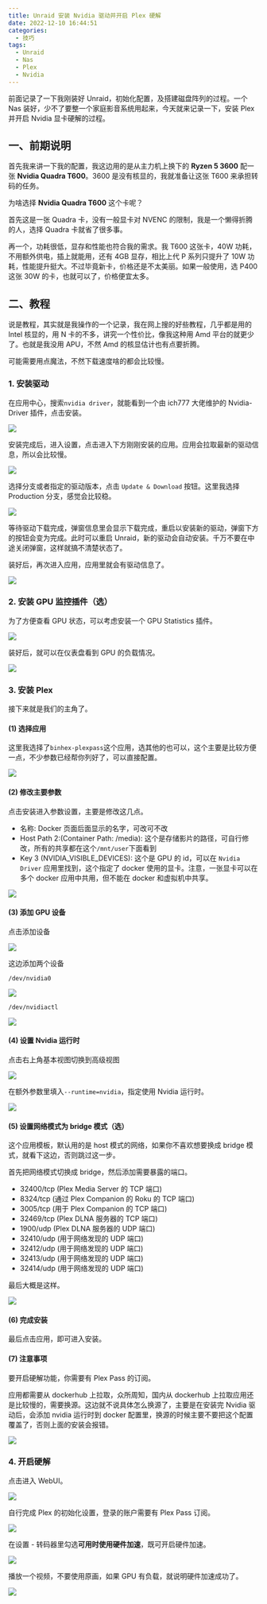 ```yaml
---
title: Unraid 安装 Nvidia 驱动并开启 Plex 硬解
date: 2022-12-10 16:44:51
categories:
  - 技巧
tags:
  - Unraid
  - Nas
  - Plex
  - Nvidia
---
```


前面记录了一下我刚装好 Unraid，初始化配置，及搭建磁盘阵列的过程。一个 Nas 装好，少不了要整一个家庭影音系统用起来，今天就来记录一下，安装 Plex 并开启 Nvidia 显卡硬解的过程。

<!--more-->

## 一、前期说明

首先我来讲一下我的配置，我这边用的是从主力机上换下的 **Ryzen 5 3600** 配一张 **Nvidia Quadra T600**。3600 是没有核显的，我就准备让这张 T600 来承担转码的任务。

为啥选择 **Nvidia Quadra T600** 这个卡呢？

首先这是一张 Quadra 卡，没有一般显卡对 NVENC 的限制，我是一个懒得折腾的人，选择 Quadra 卡就省了很多事。

再一个，功耗很低，显存和性能也符合我的需求。我 T600 这张卡，40W 功耗，不用额外供电，插上就能用，还有 4GB 显存，相比上代 P 系列只提升了 10W 功耗，性能提升挺大。不过毕竟新卡，价格还是不太美丽。如果一般使用，选 P400 这张 30W 的卡，也就可以了，价格便宜太多。

## 二、教程

说是教程，其实就是我操作的一个记录，我在网上搜的好些教程，几乎都是用的 Intel 核显的，用 N 卡的不多，讲究一个性价比，像我这种用 Amd 平台的就更少了。也就是我没用 APU，不然 Amd 的核显估计也有点要折腾。

可能需要用点魔法，不然下载速度啥的都会比较慢。

### 1. 安装驱动

在应用中心，搜索`nvidia driver`，就能看到一个由 ich777 大佬维护的 Nvidia-Driver 插件，点击安装。

![](https://img.iszy.xyz/1670667734658.png)

安装完成后，进入设置，点击进入下方刚刚安装的应用。应用会拉取最新的驱动信息，所以会比较慢。

![](https://img.iszy.xyz/1670667950035.png)

选择分支或者指定的驱动版本，点击 `Update & Download` 按钮。这里我选择 Production 分支，感觉会比较稳。

![](https://img.iszy.xyz/1670668181420.png)

等待驱动下载完成，弹窗信息里会显示下载完成，重启以安装新的驱动，弹窗下方的按钮会变为完成。此时可以重启 Unraid，新的驱动会自动安装。千万不要在中途关闭弹窗，这样就搞不清楚状态了。

装好后，再次进入应用，应用里就会有驱动信息了。

![](https://img.iszy.xyz/1670668411649.png)

### 2. 安装 GPU 监控插件（选）

为了方便查看 GPU 状态，可以考虑安装一个 GPU Statistics 插件。

![](https://img.iszy.xyz/1670668613284.png)

装好后，就可以在仪表盘看到 GPU 的负载情况。

![](https://img.iszy.xyz/1670668551407.png)

### 3. 安装 Plex

接下来就是我们的主角了。

#### (1) 选择应用

这里我选择了`binhex-plexpass`这个应用，选其他的也可以，这个主要是比较方便一点，不少参数已经帮你列好了，可以直接配置。

![](https://img.iszy.xyz/1670668918772.png)

#### (2) 修改主要参数

点击安装进入参数设置，主要是修改这几点。

- 名称: Docker 页面后面显示的名字，可改可不改
- Host Path 2:(Container Path: /media): 这个是存储影片的路径，可自行修改，所有的共享都在这个`/mnt/user`下面看到
- Key 3 (NVIDIA_VISIBLE_DEVICES): 这个是 GPU 的 id，可以在 `Nvidia Driver` 应用里找到，这个指定了 docker 使用的显卡。注意，一张显卡可以在多个 docker 应用中共用，但不能在 docker 和虚拟机中共享。

![](https://img.iszy.xyz/1670669464258.png)

#### (3) 添加 GPU 设备

点击添加设备

![](https://img.iszy.xyz/1670670100384.png)

这边添加两个设备

`/dev/nvidia0`

![](https://img.iszy.xyz/1670670160151.png)

`/dev/nvidiactl`

![](https://img.iszy.xyz/1670670251438.png)

#### (4) 设置 Nvidia 运行时

点击右上角基本视图切换到高级视图

![](https://img.iszy.xyz/1670670408658.png)

在额外参数里填入`--runtime=nvidia`，指定使用 Nvidia 运行时。

![](https://img.iszy.xyz/1670670469551.png)

#### (5) 设置网络模式为 bridge 模式（选）

这个应用模板，默认用的是 host 模式的网络，如果你不喜欢想要换成 bridge 模式，就看下这边，否则跳过这一步。

首先把网络模式切换成 bridge，然后添加需要暴露的端口。

- 32400/tcp (Plex Media Server 的 TCP 端口)
- 8324/tcp (通过 Plex Companion 的 Roku 的 TCP 端口)
- 3005/tcp (用于 Plex Companion 的 TCP 端口)
- 32469/tcp (Plex DLNA 服务器的 TCP 端口)
- 1900/udp (Plex DLNA 服务器的 UDP 端口)
- 32410/udp (用于网络发现的 UDP 端口)
- 32412/udp (用于网络发现的 UDP 端口)
- 32413/udp (用于网络发现的 UDP 端口)
- 32414/udp (用于网络发现的 UDP 端口)

最后大概是这样。

![](https://img.iszy.xyz/1670670957919.png)

#### (6) 完成安装

最后点击应用，即可进入安装。

#### (7) 注意事项

要开启硬解功能，你需要有 Plex Pass 的订阅。

应用都需要从 dockerhub 上拉取，众所周知，国内从 dockerhub 上拉取应用还是比较慢的，需要换源。这边就不说具体怎么换源了，主要是在安装完 Nvidia 驱动后，会添加 nvidia 运行时到 docker 配置里，换源的时候主要不要把这个配置覆盖了，否则上面的安装会报错。

![](https://img.iszy.xyz/1670670779242.png)

### 4. 开启硬解

点击进入 WebUI。

![](https://img.iszy.xyz/1670671309161.png)

自行完成 Plex 的初始化设置，登录的账户需要有 Plex Pass 订阅。

![](https://img.iszy.xyz/1670671436939.png)

在设置 - 转码器里勾选**可用时使用硬件加速**，既可开启硬件加速。

![](https://img.iszy.xyz/1670671485170.png)

播放一个视频，不要使用原画，如果 GPU 有负载，就说明硬件加速成功了。

![](https://img.iszy.xyz/1670671596040.png)
